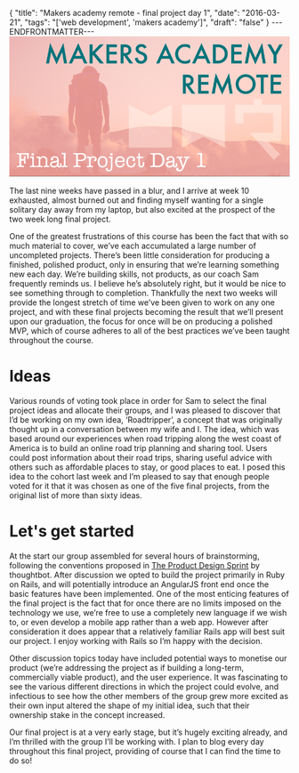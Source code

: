 {
  "title": "Makers academy remote - final project day 1",
  "date": "2016-03-21",
  "tags": "['web development', 'makers academy']",
  "draft": "false"
}
---ENDFRONTMATTER---
![Makers Academy remote final project day 1](media/makers-academy-remote-final-project-day-1-header.png "Makers Academy remote final project day 1")

The last nine weeks have passed in a blur, and I arrive at week 10 exhausted, almost burned out and finding myself wanting for a single solitary day away from my laptop, but also excited at the prospect of the two week long final project.

One of the greatest frustrations of this course has been the fact that with so much material to cover, we’ve each accumulated a large number of uncompleted projects. There’s been little consideration for producing a finished, polished product, only in ensuring that we’re learning something new each day. We’re building skills, not products, as our coach Sam frequently reminds us. I believe he’s absolutely right, but it would be nice to see something through to completion. Thankfully the next two weeks will provide the longest stretch of time we’ve been given to work on any one project, and with these final projects becoming the result that we’ll present upon our graduation, the focus for once will be on producing a polished MVP, which of course adheres to all of the best practices we’ve been taught throughout the course.

# Ideas

Various rounds of voting took place in order for Sam to select the final project ideas and allocate their groups, and I was pleased to discover that I’d be working on my own idea, ‘Roadtripper’, a concept that was originally thought up in a conversation between my wife and I. The idea, which was based around our experiences when road tripping along the west coast of America is to build an online road trip planning and sharing tool. Users could post information about their road trips, sharing useful advice with others such as affordable places to stay, or good places to eat. I posed this idea to the cohort last week and I’m pleased to say that enough people voted for it that it was chosen as one of the five final projects, from the original list of more than sixty ideas.

# Let's get started

At the start our group assembled for several hours of brainstorming, following the conventions proposed in <a href="https://thoughtbot.com/product-design-sprint/guide" id="link">The Product Design Sprint</a> by thoughtbot. After discussion we opted to build the project primarily in Ruby on Rails, and will potentially introduce an AngularJS front end once the basic features have been implemented. One of the most enticing features of the final project is the fact that for once there are no limits imposed on the technology we use, we’re free to use a completely new language if we wish to, or even develop a mobile app rather than a web app. However after consideration it does appear that a relatively familiar Rails app will best suit our project. I enjoy working with Rails so I’m happy with the decision.

Other discussion topics today have included potential ways to monetise our product (we’re addressing the project as if building a long-term, commercially viable product), and the user experience. It was fascinating to see the various different directions in which the project could evolve, and infectious to see how the other members of the group grew more excited as their own input altered the shape of my initial idea, such that their ownership stake in the concept increased.

Our final project is at a very early stage, but it’s hugely exciting already, and I’m thrilled with the group I’ll be working with. I plan to blog every day throughout this final project, providing of course that I can find the time to do so!